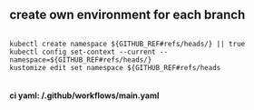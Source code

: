 
## create own environment for each branch

```

kubectl create namespace ${GITHUB_REF#refs/heads/} || true
kubectl config set-context --current --namespace=${GITHUB_REF#refs/heads/}
kustomize edit set namespace ${GITHUB_REF#refs/heads
	
```
#### ci yaml: /.github/workflows/main.yaml


